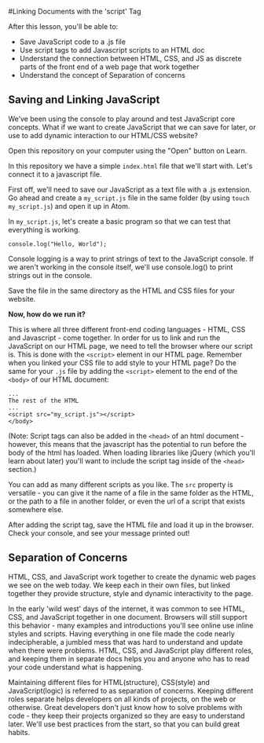 
#Linking Documents with the 'script' Tag

After this lesson, you'll be able to:

+ Save JavaScript code to a .js file
+ Use script tags to add Javascript scripts to an HTML doc
+ Understand the connection between HTML, CSS, and JS as discrete parts of the front end of a web page that work together
+ Understand the concept of Separation of concerns

## Saving and Linking JavaScript

We’ve been using the console to play around and test JavaScript core concepts. What if we want to create JavaScript that we can save for later, or use to add dynamic interaction to our HTML/CSS website?

Open this repository on your computer using the "Open" button on Learn.

In this repository we have a simple `index.html` file that we'll start with. Let's connect it to a javascript file.

First off, we'll need to save our JavaScript as a text file with a .js extension. Go ahead and create a `my_script.js` file in the same folder (by using `touch my_script.js`) and open it up in Atom.

In `my_script.js`, let's create a basic program so that we can test that everything is working.

```
console.log("Hello, World");
```
Console logging is a way to print strings of text to the JavaScript console. If we aren't working in the console itself, we'll use console.log() to print strings out in the console.

Save the file in the same directory as the HTML and CSS files for your website.

**Now, how do we run it?**

This is where all three different front-end coding languages - HTML, CSS and Javascript - come together. In order for us to link and run the JavaScript on our HTML page, we need to tell the browser where our script is. This is done with the `<script>` element in our HTML page. Remember when you linked your CSS file to add style to your HTML page? Do the same for your `.js` file by adding the `<script>` element to the end of the `<body>` of our HTML document:
```
...
The rest of the HTML
...
<script src="my_script.js"></script>
</body>
```
(Note: Script tags can also be added in the `<head>` of an html document - however, this means that the javascript has the potential to run before the body of the html has loaded. When loading libraries like jQuery (which you'll learn about later) you'll want to include the script tag inside of the `<head>` section.)

You can add as many different scripts as you like. The `src` property is versatile - you can give it the name of a file in the same folder as the HTML, or the path to a file in another folder, or even the url of a script that exists somewhere else.

After adding the script tag, save the HTML file and load it up in the browser. Check your console, and see your message printed out!

## Separation of Concerns
HTML, CSS, and JavaScript work together to create the dynamic web pages we see on the web today. We keep each in their own files, but linked together they provide structure, style and dynamic interactivity to the page.

In the early 'wild west' days of the internet, it was common to see HTML, CSS, and JavaScript together in one document. Browsers will still support this behavior - many examples and introductions you'll see online use inline styles and scripts. Having everything in one file made the code nearly indecipherable, a jumbled mess that was hard to understand and update when there were problems. HTML, CSS, and JavaScript play different roles, and keeping them in separate docs helps you and anyone who has to read your code understand what is happening.

Maintaining different files for HTML(structure), CSS(style) and JavaScript(logic) is referred to as separation of concerns. Keeping different roles separate helps developers on all kinds of projects, on the web or otherwise. Great developers don't just know how to solve problems with code - they keep their projects organized so they are easy to understand later. We'll use best practices from the start, so that you can build great habits.
